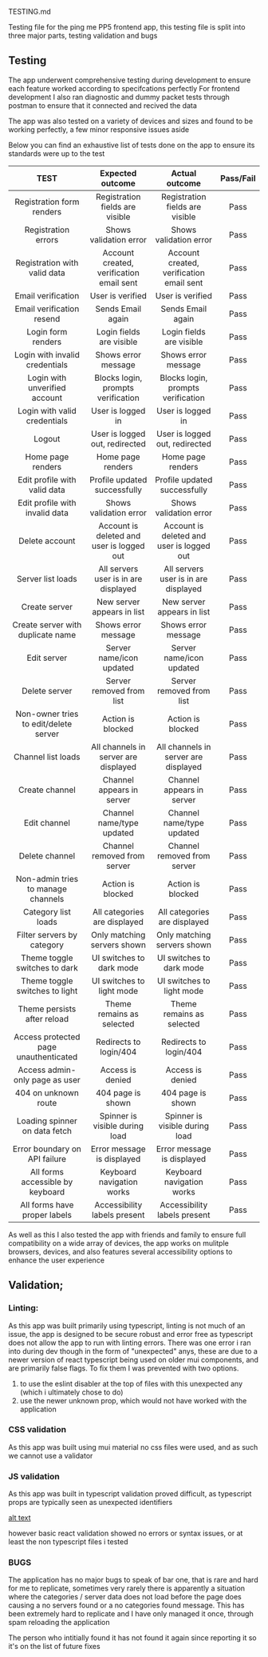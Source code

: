 TESTING.md

Testing file for the ping me PP5 frontend app, this testing file is split into three major parts, testing validation and bugs

## Testing

The app underwent comprehensive testing during development to ensure each feature worked according to specifcations perfectly
For frontend development I also ran diagnostic and dummy packet tests through postman to ensure that it connected and recived the data

The app was also tested on a variety of devices and sizes and found to be working perfectly, a few minor responsive issues aside

Below you can find an exhaustive list of tests done on the app to ensure its standards were up to the test

|                 TEST                  |             Expected outcome              |              Actual outcome               | Pass/Fail |
| :-----------------------------------: | :---------------------------------------: | :---------------------------------------: | :-------: |
|       Registration form renders       |      Registration fields are visible      |      Registration fields are visible      |   Pass    |
|          Registration errors          |          Shows validation error           |          Shows validation error           |   Pass    |
|     Registration with valid data      | Account created, verification email sent  | Account created, verification email sent  |   Pass    |
|          Email verification           |             User is verified              |             User is verified              |   Pass    |
|       Email verification resend       |             Sends Email again             |             Sends Email again             |   Pass    |
|          Login form renders           |         Login fields are visible          |         Login fields are visible          |   Pass    |
|    Login with invalid credentials     |            Shows error message            |            Shows error message            |   Pass    |
|     Login with unverified account     |    Blocks login, prompts verification     |    Blocks login, prompts verification     |   Pass    |
|     Login with valid credentials      |             User is logged in             |             User is logged in             |   Pass    |
|                Logout                 |      User is logged out, redirected       |      User is logged out, redirected       |   Pass    |
|           Home page renders           |             Home page renders             |             Home page renders             |   Pass    |
|     Edit profile with valid data      |       Profile updated successfully        |       Profile updated successfully        |   Pass    |
|    Edit profile with invalid data     |          Shows validation error           |          Shows validation error           |   Pass    |
|            Delete account             | Account is deleted and user is logged out | Account is deleted and user is logged out |   Pass    |
|           Server list loads           |   All servers user is in are displayed    |   All servers user is in are displayed    |   Pass    |
|             Create server             |        New server appears in list         |        New server appears in list         |   Pass    |
|   Create server with duplicate name   |            Shows error message            |            Shows error message            |   Pass    |
|              Edit server              |         Server name/icon updated          |         Server name/icon updated          |   Pass    |
|             Delete server             |         Server removed from list          |         Server removed from list          |   Pass    |
| Non-owner tries to edit/delete server |             Action is blocked             |             Action is blocked             |   Pass    |
|          Channel list loads           |   All channels in server are displayed    |   All channels in server are displayed    |   Pass    |
|            Create channel             |         Channel appears in server         |         Channel appears in server         |   Pass    |
|             Edit channel              |         Channel name/type updated         |         Channel name/type updated         |   Pass    |
|            Delete channel             |        Channel removed from server        |        Channel removed from server        |   Pass    |
|  Non-admin tries to manage channels   |             Action is blocked             |             Action is blocked             |   Pass    |
|          Category list loads          |       All categories are displayed        |       All categories are displayed        |   Pass    |
|      Filter servers by category       |        Only matching servers shown        |        Only matching servers shown        |   Pass    |
|     Theme toggle switches to dark     |         UI switches to dark mode          |         UI switches to dark mode          |   Pass    |
|    Theme toggle switches to light     |         UI switches to light mode         |         UI switches to light mode         |   Pass    |
|      Theme persists after reload      |         Theme remains as selected         |         Theme remains as selected         |   Pass    |
| Access protected page unauthenticated |          Redirects to login/404           |          Redirects to login/404           |   Pass    |
|    Access admin-only page as user     |             Access is denied              |             Access is denied              |   Pass    |
|         404 on unknown route          |             404 page is shown             |             404 page is shown             |   Pass    |
|     Loading spinner on data fetch     |      Spinner is visible during load       |      Spinner is visible during load       |   Pass    |
|     Error boundary on API failure     |        Error message is displayed         |        Error message is displayed         |   Pass    |
|   All forms accessible by keyboard    |         Keyboard navigation works         |         Keyboard navigation works         |   Pass    |
|     All forms have proper labels      |       Accessibility labels present        |       Accessibility labels present        |   Pass    |

As well as this I also tested the app with friends and family to ensure full compatibility on a wide array of devices, the app works on mulitple browsers, devices, and also features several accessibility options to enhance the user experience

## Validation;

### Linting:

As this app was built primarily using typescript, linting is not much of an issue, the app is designed to be secure robust and error free as typescript does not allow the app to run with linting errors. There was one error i ran into during dev though in the form of "unexpected" anys, these are due to a newer version of react typescript being used on older mui components, and are primarily false flags. To fix them I was prevented with two options.

1. to use the eslint disabler at the top of files with this unexpected any (which i ultimately chose to do)
2. use the newer unknown prop, which would not have worked with the application

### CSS validation

As this app was built using mui material no css files were used, and as such we cannot use a validator

### JS validation

As this app was built in typescript validation proved difficult, as typescript props are typically seen as unexpected identifiers

[alt text](err/unexpected.jpg)

however basic react validation showed no errors or syntax issues, or at least the non typescript files i tested

### BUGS

The application has no major bugs to speak of bar one, that is rare and hard for me to replicate, sometimes very rarely there is apparently a situation where the categories / server data does not load before the page does causing a no servers found or a no categories found message. This has been extremely hard to replicate and I have only managed it once, through spam reloading the application

The person who intitially found it has not found it again since reporting it so it's on the list of future fixes
